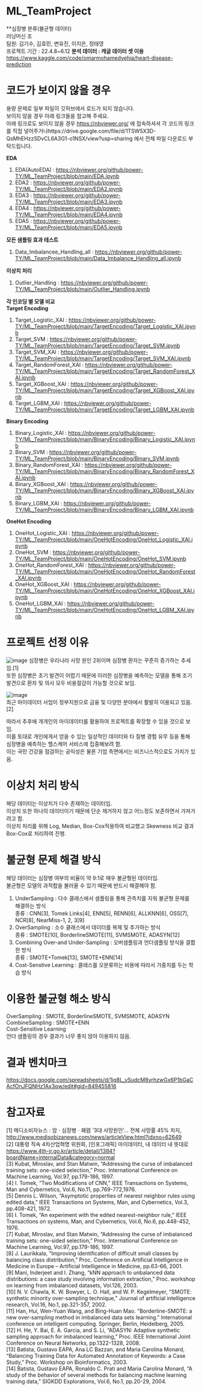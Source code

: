 # ML_TeamProject
**심장병 분류(불균형 데이터)\
러닝머신 조\
팀원: 김기수, 김효민, 변유진, 이지은, 정태영\
프로젝트 기간 : 22.4.8~6.12
**분석 데이터 : 캐글 데이터 셋 이용** https://www.kaggle.com/code/omarmohamedyehia/heart-disease-prediction

# 코드가 보이지 않을 경우
용량 문제로 일부 파일이 깃허브에서 로드가 되지 않습니다.\
보이지 않을 경우 아래 링크들을 참고해 주세요.\
아래 링크로도 보이지 않을 경우 https://nbviewer.org/ 에 접속하셔셔 각 코드의 링크를 직접 넣어주거나https://drive.google.com/file/d/1TSW5X3D-QsMhEHzzSDvCL6A3G1-o1NSX/view?usp=sharing 에서 전체 파일 다운로드 부탁드립니다.

**EDA**
1. EDA(AutoEDA) : https://nbviewer.org/github/power-TY/ML_TeamProject/blob/main/EDA.ipynb
2. EDA2 : https://nbviewer.org/github/power-TY/ML_TeamProject/blob/main/EDA2.ipynb
3. EDA3 : https://nbviewer.org/github/power-TY/ML_TeamProject/blob/main/EDA3.ipynb
4. EDA4 : https://nbviewer.org/github/power-TY/ML_TeamProject/blob/main/EDA4.ipynb
5. EDA5 : https://nbviewer.org/github/power-TY/ML_TeamProject/blob/main/EDA5.ipynb

**모든 샘플링 효과 테스트**
1. Data_Imbalancee_Handling_all : https://nbviewer.org/github/power-TY/ML_TeamProject/blob/main/Data_Imbalance_Handling_all.ipynb

**이상치 처리**
1. Outlier_Handling : https://nbviewer.org/github/power-TY/ML_TeamProject/blob/main/Outlier_Handling.ipynb

**각 인코딩 별 모델 비교**\
**Target Encoding**
1. Target_Logistic_XAI : https://nbviewer.org/github/power-TY/ML_TeamProject/blob/main/TargetEncoding/Target_Logistic_XAI.ipynb
2. Target_SVM : https://nbviewer.org/github/power-TY/ML_TeamProject/blob/main/TargetEncoding/Target_SVM.ipynb
3. Target_SVM_XAI : https://nbviewer.org/github/power-TY/ML_TeamProject/blob/main/TargetEncoding/Target_SVM_XAI.ipynb
4. Target_RandomForest_XAI : https://nbviewer.org/github/power-TY/ML_TeamProject/blob/main/TargetEncoding/Target_RandomForest_XAI.ipynb
5. Target_XGBoost_XAI : https://nbviewer.org/github/power-TY/ML_TeamProject/blob/main/TargetEncoding/Target_XGBoost_XAI.ipynb
6. Target_LGBM_XAI : https://nbviewer.org/github/power-TY/ML_TeamProject/blob/main/TargetEncoding/Target_LGBM_XAI.ipynb

**Binary Encoding**
1. Binary_Logistic_XAI : https://nbviewer.org/github/power-TY/ML_TeamProject/blob/main/BinaryEncoding/Binary_Logistic_XAI.ipynb
2. Binary_SVM : https://nbviewer.org/github/power-TY/ML_TeamProject/blob/main/BinaryEncoding/Binary_SVM.ipynb
3. Binary_RandomForest_XAI : https://nbviewer.org/github/power-TY/ML_TeamProject/blob/main/BinaryEncoding/Binary_RandomForest_XAI.ipynb
4. Binary_XGBoost_XAI : https://nbviewer.org/github/power-TY/ML_TeamProject/blob/main/BinaryEncoding/Binary_XGBoost_XAI.ipynb
5. Binary_LGBM_XAI : https://nbviewer.org/github/power-TY/ML_TeamProject/blob/main/BinaryEncoding/Binary_LGBM_XAI.ipynb

**OneHot Encoding**
1. OneHot_Logistic_XAI : https://nbviewer.org/github/power-TY/ML_TeamProject/blob/main/OneHotEncoding/OneHot_Logistic_XAI.ipynb
2. OneHot_SVM : https://nbviewer.org/github/power-TY/ML_TeamProject/blob/main/OneHotEncoding/OneHot_SVM.ipynb
3. OneHot_RandomForest_XAI : https://nbviewer.org/github/power-TY/ML_TeamProject/blob/main/OneHotEncoding/OneHot_RandomForest_XAI.ipynb
4. OneHot_XGBoost_XAI : https://nbviewer.org/github/power-TY/ML_TeamProject/blob/main/OneHotEncoding/OneHot_XGBoost_XAI.ipynb
5. OneHot_LGBM_XAI : https://nbviewer.org/github/power-TY/ML_TeamProject/blob/main/OneHotEncoding/OneHot_LGBM_XAI.ipynb


# 프로젝트 선정 이유
![image](https://user-images.githubusercontent.com/71917549/173069672-41a0a46b-98c6-4396-a8af-1c7585cc9164.png)
심장병은 우리나라 사망 원인 2위이며 심장병 환자는 꾸준히 증가하는 추세임.[1]\
또한 심장병은 초기 발견이 어렵기 때문에 이러한 심장병을 예측하는 모델을 통해 조기 발견으로 환자 및 의사 모두 비용절감이 가능할 것으로 보임.

![image](https://user-images.githubusercontent.com/71917549/173071246-83a08df8-5dd5-42f6-b2b2-60e4bb17e109.png)\
최근 마이데이터 사업이 정부지원으로 금융 및 다양한 분야에서 활발히 이용되고 있음.[2]

따라서 추후에 개개인의 마이데이터를 활용하여 프로젝트를 확장할 수 있을 것으로 보임.\
이를 토대로 개인에게서 얻을 수 있는 일상적인 데이터와 타 질병 경험 유무 등을 통해 심장병을 예측하는 헬스케어 서비스에 집중해보려 함.\
이는 국민 건강을 점검하는 공익성은 물론 기업 측면에서는 비즈니스적으로도 가치가 있음.

# 이상치 처리 방식
해당 데이터는 이상치가 다수 존재하는 데이터임. \
이상치 또한 하나의 데이터이기 때문에 단순 제거하지 않고 어느정도 보존하면서 가져가려고 함.\
이상치 처리를 위해 Log, Median, Box-Cox적용하여 비교했고 Skewness 비교 결과 Box-Cox로 처리하여 진행.

# 불균형 문제 해결 방식
해당 데이터는 심장병 여부의 비율이 약 9:1로 매우 불균형된 데이터임. \
불균형은 모델의 과적합을 불러올 수 있기 때문에 반드시 해결해야 함.

1. UnderSampling : 다수 클래스에서 샘플링을 통해 관측치를 지워 불균형 문제를 해결하는 방식\
   종류 : CNN[3], Tomek Links[4], ENN[5], RENN[6], ALLKNN[6], OSS[7], NCR[8], NearMiss-1, 2, 3[9]
2. OverSampling : 소수 클래스에서 데이터를 복제 및 추가하는 방식\
   종류 : SMOTE[10], BorderlineSMOTE[11], SVMSMOTE, ADASYN[12]
3. Combining Over-and Under-Sampling : 오버샘플링과 언더샘플링 방식을 결합한 방식\
   종류 : SMOTE+Tomek[13], SMOTE+ENN[14]
4. Cost-Senstive Learning : 클래스를 오분류하는 비용에 따라서 가중치를 두는 학습 방식

# 이용한 불균형 해소 방식
OverSampling : SMOTE, BorderlineSMOTE, SVMSMOTE, ADASYN\
CombineSampling : SMOTE+ENN\
Cost-Sensitive Learning\
언더 샘플링의 경우 결과가 너무 좋지 않아 이용하지 않음.

# 결과 벤치마크
https://docs.google.com/spreadsheets/d/1jq8L_ySudcM8yrhzwGx6P1bGaCAcfOnJFQNHz1Ax3qw/edit#gid=849455816

# 참고자료
[1] 메디소비자뉴스 : 암ㆍ심장병ㆍ폐렴 '3대 사망원인'… 전체 사망률 45% 차지, http://www.medisobizanews.com/news/articleView.html?idxno=62649 \
[2] 대통령 직속 4차산업혁명 위원회, [인포그래픽] 마이데이터, 내 데이터 내 뜻대로 https://www.4th-ir.go.kr/article/detail/1384?boardName=internalData&category=normal \
[3] Kubat, Miroslav, and Stan Matwin, “Addressing the curse of imbalanced training sets: one-sided selection,” Proc. International Conference on Machine Learning, Vol.97, pp.179-186, 1997.\
[4] I. Tomek, “Two Modifications of CNN,” IEEE Transactions on Systems, Man and Cybernetics, Vol.6, No.11, pp.769-772,1976.\
[5] Dennis L. Wilson, “Asymptotic properties of nearest neighbor rules using edited data,” IEEE Transactions on Systems, Man, and Cybernetics, Vol.3, pp.408-421, 1972.\
[6]  I. Tomek, “An experiment with the edited nearest-neighbor rule,” IEEE Transactions on systems, Man, and Cybernetics, Vol.6, No.6, pp.448-452, 1976.\
[7] Kubat, Miroslav, and Stan Matwin, “Addressing the curse of imbalanced training sets: one-sided selection,” Proc. International Conference on Machine Learning, Vol.97, pp.179-186, 1997.\
[8] J. Laurikkala, “Improving identification of difficult small classes by balancing class distribution,” Proc. Conference on Artificial Intelligence in Medicine in Europe – Artificial Intelligence in Medicine, pp.63-66, 2001.\
[9] Mani, Inderjeet and I. Zhang, “kNN approach to unbalanced data distributions: a case study involving information extraction,” Proc. workshop on learning from imbalanced datasets, Vol.126, 2003.\
[10] N. V. Chawla, K. W. Bowyer, L. O. Hall, and W. P. Kegelmeyer, “SMOTE: synthetic minority over-sampling technique,” Journal of artificial intelligence research, Vol.16, No.1, pp.321-357, 2002.\
[11] Han, Hui, Wen-Yuan Wang, and Bing-Huan Mao. "Borderline-SMOTE: a new over-sampling method in imbalanced data sets learning." International conference on intelligent computing. Springer, Berlin, Heidelberg, 2005.\
[12] H. He, Y. Bai, E. A. Garcia, and S. Li, “ADASYN: Adaptive synthetic sampling approach for imbalanced learning,” Proc. IEEE International Joint Conference on Neural Networks, pp.1322-1328, 2008.\
[13] Batista, Gustavo EAPA, Ana LC Bazzan, and Maria Carolina Monard, “Balancing Training Data for Automated Annotation of Keywords: a Case Study,” Proc. Workshop on Bioinformatics, 2003.\
[14] Batista, Gustavo EAPA, Ronaldo C. Prati and Maria Carolina Monard, “A study of the behavior of several methods for balancing machine learning training data,” SIGKDD Explorations, Vol.6, No.1, pp.20-29, 2004.
